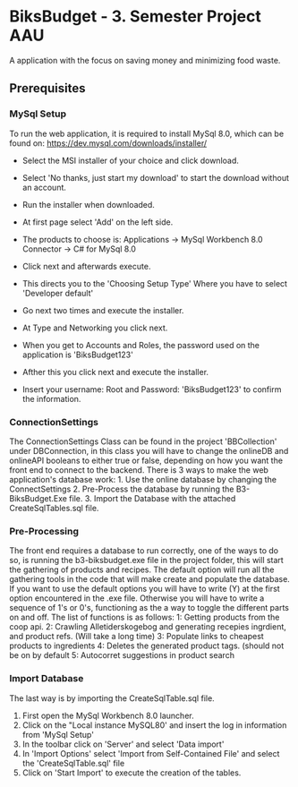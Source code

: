 # BiksBudget - 3. Semester Project AAU
A application with the focus on saving money and minimizing food waste.
## Prerequisites
### MySql Setup
To run the web application, it is required to install MySql 8.0, which can be found on:
https://dev.mysql.com/downloads/installer/
- Select the MSI installer of your choice and click download.
- Select 'No thanks, just start my download' to start the download without an account.
- Run the installer when downloaded.

- At first page select 'Add' on the left side.
- The products to choose is:
                  Applications -> MySql Workbench 8.0 
                  Connector -> C# for MySql 8.0

- Click next and afterwards execute.
- This directs you to the 'Choosing Setup Type' Where you have to select 'Developer default'
- Go next two times and execute the installer.
- At Type and Networking you click next.
- When you get to Accounts and Roles, the password used on the application is 'BiksBudget123'
- Afther this you click next and execute the installer.
- Insert your username: Root and Password: 'BiksBudget123' to confirm the information.

### ConnectionSettings
The ConnectionSettings Class can be found in the project 'BBCollection' under DBConnection, in this class you will have to change the onlineDB and onlineAPI booleans to either true or false, depending on how you want the front end to connect to the backend.
There is 3 ways to make the web application's database work:
                                                  1. Use the online database by changing the ConnectSettings
                                                  2. Pre-Process the database by running the B3-BiksBudget.Exe file.
                                                  3. Import the Database with the attached CreateSqlTables.sql file.

### Pre-Processing
The front end requires a database to run correctly, one of the ways to do so, is running the b3-biksbudget.exe file in the project folder, this will start the gathering of products and recipes.
The default option will run all the gathering tools in the code that will make create and populate the database.
If you want to use the default options you will have to write (Y) at the first option encountered in the .exe file.
Otherwise you will have to write a sequence of 1's or 0's, functioning as the a way to toggle the different parts on and off.
The list of functions is as follows:
                          1: Getting products from the coop api.
                          2: Crawling Alletiderskogebog and generating recepies ingrdient, and product refs. (Will take a long time)
                          3: Populate links to cheapest products to ingredients
                          4: Deletes the generated product tags. (should not be on by default
                          5: Autocorret suggestions in product search
### Import Database
The last way is by importing the CreateSqlTable.sql file.
1. First open the MySql Workbench 8.0 launcher.
2. Click on the "Local instance MySQL80' and insert the log in information from 'MySql Setup'
3. In the toolbar click on 'Server' and select 'Data import'
4. In 'Import Options' select 'Import from Self-Contained File' and select the 'CreateSqlTable.sql' file
5. Click on 'Start Import' to execute the creation of the tables.

